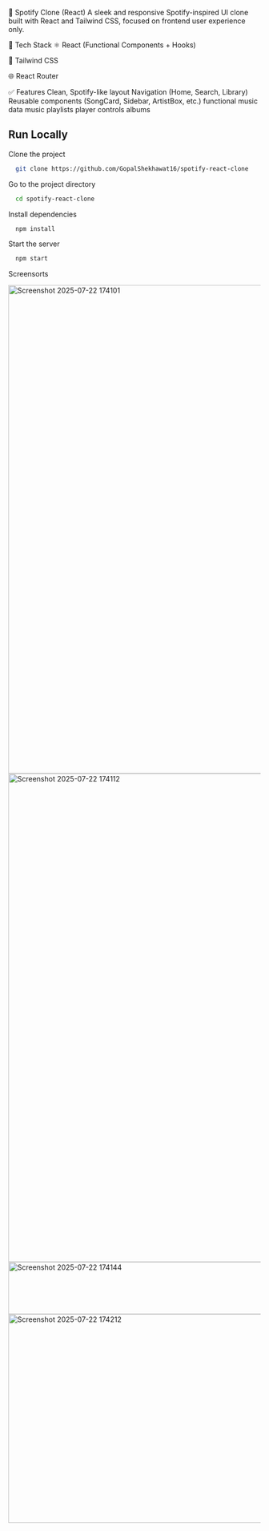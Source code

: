 🎵 Spotify Clone (React) A sleek and responsive Spotify-inspired UI clone built with React and Tailwind CSS, focused on frontend user experience only.

🔧 Tech Stack ⚛️ React (Functional Components + Hooks)

💨 Tailwind CSS

🌐 React Router

✅ Features Clean, Spotify-like layout Navigation (Home, Search, Library) Reusable components (SongCard, Sidebar, ArtistBox, etc.) functional music data music playlists player controls albums

## Run Locally

Clone the project

```bash
  git clone https://github.com/GopalShekhawat16/spotify-react-clone
```

Go to the project directory

```bash
  cd spotify-react-clone
```

Install dependencies

```bash
  npm install
```

Start the server

```bash
  npm start
```
Screensorts

<img width="1919" height="975" alt="Screenshot 2025-07-22 174101" src="https://github.com/user-attachments/assets/2fc32190-de78-4227-884d-d62f0c070f0a" />
<img width="1916" height="975" alt="Screenshot 2025-07-22 174112" src="https://github.com/user-attachments/assets/bd090b8b-f231-472c-8f61-80acde4d16e2" />
<img width="1911" height="104" alt="Screenshot 2025-07-22 174144" src="https://github.com/user-attachments/assets/3c8f7c7c-6099-44d8-83ff-670a1753621e" />
<img width="1891" height="417" alt="Screenshot 2025-07-22 174212" src="https://github.com/user-attachments/assets/636650cf-1c81-483a-98e5-1750afa9c453" />




